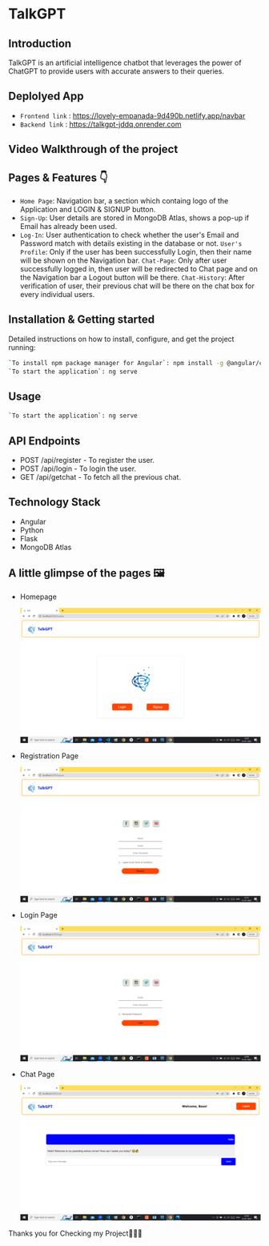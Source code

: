 # TalkGPT

## Introduction

TalkGPT is an artificial intelligence chatbot that leverages the power of ChatGPT to provide users with accurate answers to their queries.

## Deplolyed App

- `Frontend link` : https://lovely-empanada-9d490b.netlify.app/navbar
- `Backend link` : https://talkgpt-jddq.onrender.com

## Video Walkthrough of the project

## Pages & Features 👇

- `Home Page`: Navigation bar, a section which containg logo of the Application and LOGIN & SIGNUP button.
- `Sign-Up`: User details are stored in MongoDB Atlas, shows a pop-up if Email has already been used.
- `Log-In`: User authentication to check whether the user's Email and Password match with details existing in the database or not.
  `User's Profile`: Only if the user has been successfully Login, then their name will be shown on the Navigation bar.
  `Chat-Page`: Only after user successfully logged in, then user will be redirected to Chat page and on the Navigation bar a Logout button will be there.
  `Chat-History`: After verification of user, their previous chat will be there on the chat box for every individual users.

## Installation & Getting started

Detailed instructions on how to install, configure, and get the project running:

```bash
`To install npm package manager for Angular`: npm install -g @angular/cli
`To start the application`: ng serve
```

## Usage

```bash
`To start the application`: ng serve
```

## API Endpoints

- POST /api/register - To register the user.
- POST /api/login - To login the user.
- GET /api/getchat - To fetch all the previous chat.

## Technology Stack

- Angular
- Python
- Flask
- MongoDB Atlas

## A little glimpse of the pages 🖼️

- Homepage

  ![Alt text](Homepage.png)

- Registration Page

  ![Alt text](Register_page.png)

- Login Page

  ![Alt text](Login_page.png)

- Chat Page

  ![Alt text](Chat_page.png)

Thanks you for Checking my Project🙏🏻😇
